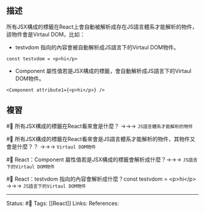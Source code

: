 		
## 描述

所有JSX構成的標籤在React上會自動被解析成存在JS語言體系才能解析的物件，該物件會是Virtaul DOM，比如：
- testvdom 指向的內容會被自動解析成JS語言下的Virtaul DOM物件。
```
const testvdom = <p>hi</p>
```
- Component 屬性值若是JSX構成的標籤，會自動解析成JS語言下的Virtaul DOM物件。
```
<Component attribute1={<p>hi</p>} />
```


## 複習

#🧠 所有JSX構成的標籤在React看來會是什麼？ ->->-> `JS語言體系才能解析的物件`
<!--SR:!2023-01-07,25,250-->

#🧠 所有JSX構成的標籤在React看來會是JS語言體系才能解析的物件，其物件又會是什麼？？ ->->-> `Virtaul DOM物件`
<!--SR:!2023-01-09,27,250-->


#🧠 React：Component 屬性值若是JSX構成的標籤會解析成什麼？->->-> `JS語言下的Virtaul DOM物件`
<!--SR:!2022-12-17,5,230-->

#🧠  React：testvdom 指向的內容會解析成什麼？const testvdom = \<p\>hi\<\/p\> ->->-> `JS語言下的Virtaul DOM物件`
<!--SR:!2023-01-06,25,250-->





---
Status: #🌱 
Tags:
[[React]]
Links:
References: